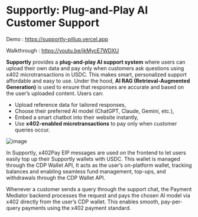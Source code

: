 #  Supportly: Plug-and-Play AI Customer Support

Demo : https://supportly-pillup.vercel.app

Walkthrough : https://youtu.be/jkMycE7WDXU

**Supportly** provides a  **plug-and-play AI support system** where users can upload their own data and pay only when customers ask questions using x402 microtransactions in USDC. This makes smart, personalized support affordable and easy to use. Under the hood, **AI RAG (Retrieval-Augmented Generation)** is used to ensure that responses are accurate and based on the user’s uploaded content.
Users can:
-   Upload reference data for tailored responses,
-   Choose their preferred AI model (ChatGPT, Claude, Gemini, etc.),
-   Embed a smart chatbot into their website instantly,
-   Use **x402-enabled microtransactions** to pay only when customer queries occur.

![image](https://assets.devfolio.co/content/43163c39dd6640008948f192eb303618/582e1271-aaea-4956-9a23-2ad46ddda99e.png)

In Supportly, x402Pay EIP messages are used on the frontend to let users easily top up their Supportly wallets with USDC. This wallet is managed through the CDP Wallet API, It acts as the user’s on-platform wallet, tracking balances and enabling seamless fund management, top-ups, and withdrawals through the CDP Wallet API.

Whenever a customer sends a query through the support chat, the Payment Mediator backend processes the request and pays the chosen AI model via x402 directly from the user’s CDP wallet. This enables smooth, pay-per-query payments using the x402 payment standard.